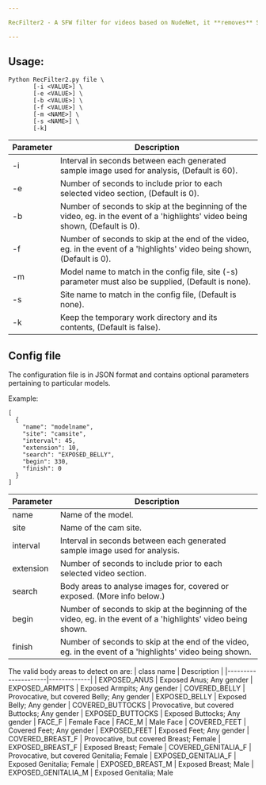 ```yaml
---

RecFilter2 - A SFW filter for videos based on NudeNet, it **removes** SFW sections of video.

---
```


## Usage:

```
Python RecFilter2.py file \
       [-i <VALUE>] \
       [-e <VALUE>] \
       [-b <VALUE>] \
       [-f <VALUE>] \
       [-m <NAME>] \
       [-s <NAME>] \
       [-k]
```
| Parameter | Description |
|-----------|-------------|
| -i        | Interval in seconds between each generated sample image used for analysis, (Default is 60). |
| -e        | Number of seconds to include prior to each selected video section, (Default is 0). |
| -b        | Number of seconds to skip at the beginning of the video, eg. in the event of a 'highlights' video being shown, (Default is 0). |
| -f        | Number of seconds to skip at the end of the video, eg. in the event of a 'highlights' video being shown, (Default is 0). |
| -m        | Model name to match in the config file, site (-s) parameter must also be supplied, (Default is none). |
| -s        | Site name to match in the config file, (Default is none). |
| -k        | Keep the temporary work directory and its contents, (Default is false). |

## Config file

The configuration file is in JSON format and contains optional parameters pertaining to particular models.

Example:
```
[
  {
    "name": "modelname",
    "site": "camsite",
    "interval": 45,
    "extension": 10,
    "search": "EXPOSED_BELLY",
    "begin": 330,
    "finish": 0
  }
]
```
| Parameter | Description |
|-----------|-------------|
| name      | Name of the model. |
| site      | Name of the cam site. |
| interval  | Interval in seconds between each generated sample image used for analysis. |
| extension | Number of seconds to include prior to each selected video section. |
| search    | Body areas to analyse images for, covered or exposed. (More info below.) |
| begin     | Number of seconds to skip at the beginning of the video, eg. in the event of a 'highlights' video being shown. |
| finish    | Number of seconds to skip at the end of the video, eg. in the event of a 'highlights' video being shown. |

The valid body areas to detect on are:
| class name          | Description |
|---------------------|-------------|
| EXPOSED_ANUS        | Exposed Anus; Any gender
| EXPOSED_ARMPITS     | Exposed Armpits; Any gender
| COVERED_BELLY       | Provocative, but covered Belly; Any gender
| EXPOSED_BELLY       | Exposed Belly; Any gender
| COVERED_BUTTOCKS    | Provocative, but covered Buttocks; Any gender
| EXPOSED_BUTTOCKS    | Exposed Buttocks; Any gender
| FACE_F              | Female Face
| FACE_M              | Male Face
| COVERED_FEET        | Covered Feet; Any gender
| EXPOSED_FEET        | Exposed Feet; Any gender
| COVERED_BREAST_F    | Provocative, but covered Breast; Female
| EXPOSED_BREAST_F    | Exposed Breast; Female
| COVERED_GENITALIA_F | Provocative, but covered Genitalia; Female
| EXPOSED_GENITALIA_F | Exposed Genitalia; Female
| EXPOSED_BREAST_M    | Exposed Breast; Male
| EXPOSED_GENITALIA_M | Exposed Genitalia; Male

